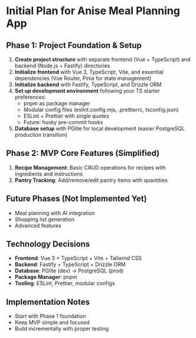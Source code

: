 # Initial Plan for Anise Meal Planning App

## Phase 1: Project Foundation & Setup
1. **Create project structure** with separate frontend (Vue + TypeScript) and backend (Node.js + Fastify) directories
2. **Initialize frontend** with Vue 3, TypeScript, Vite, and essential dependencies (Vue Router, Pinia for state management)
3. **Initialize backend** with Fastify, TypeScript, and Drizzle ORM
4. **Set up development environment** following your TS starter preferences:
   - pnpm as package manager
   - Modular config files (eslint.config.mjs, .prettierrc, tsconfig.json)
   - ESLint + Prettier with single quotes
   - Future: husky pre-commit hooks
5. **Database setup** with PGlite for local development (easier PostgreSQL production transition)

## Phase 2: MVP Core Features (Simplified)
1. **Recipe Management**: Basic CRUD operations for recipes with ingredients and instructions
2. **Pantry Tracking**: Add/remove/edit pantry items with quantities

## Future Phases (Not Implemented Yet)
- Meal planning with AI integration
- Shopping list generation
- Advanced features

## Technology Decisions
- **Frontend**: Vue 3 + TypeScript + Vite + Tailwind CSS
- **Backend**: Fastify + TypeScript + Drizzle ORM
- **Database**: PGlite (dev) → PostgreSQL (prod)
- **Package Manager**: pnpm
- **Tooling**: ESLint, Prettier, modular configs

## Implementation Notes
- Start with Phase 1 foundation
- Keep MVP simple and focused
- Build incrementally with proper testing